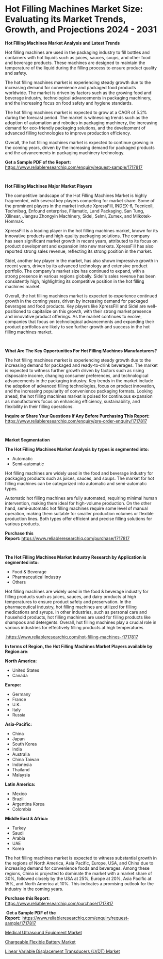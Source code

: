 <p><h1>Hot Filling Machines Market Size: Evaluating its Market Trends, Growth, and Projections 2024 - 2031</h1></p><p><strong>Hot Filling Machines Market Analysis and Latest Trends</strong></p>
<p><p>Hot filling machines are used in the packaging industry to fill bottles and containers with hot liquids such as juices, sauces, soups, and other food and beverage products. These machines are designed to maintain the temperature of the liquid during the filling process to ensure product quality and safety.</p><p>The hot filling machines market is experiencing steady growth due to the increasing demand for convenience and packaged food products worldwide. The market is driven by factors such as the growing food and beverage industry, technological advancements in packaging machinery, and the increasing focus on food safety and hygiene standards.</p><p>The hot filling machines market is expected to grow at a CAGR of 5.2% during the forecast period. The market is witnessing trends such as the adoption of automation and robotics in packaging machinery, the increasing demand for eco-friendly packaging solutions, and the development of advanced filling technologies to improve production efficiency.</p><p>Overall, the hot filling machines market is expected to continue growing in the coming years, driven by the increasing demand for packaged products and the advancements in packaging machinery technology.</p></p>
<p><strong>Get a Sample PDF of the Report:&nbsp;</strong> <a href="https://www.reliableresearchiq.com/enquiry/request-sample/1717817">https://www.reliableresearchiq.com/enquiry/request-sample/1717817</a></p>
<p>&nbsp;</p>
<p><strong>Hot Filling Machines Major Market Players</strong></p>
<p><p>The competitive landscape of the Hot Filling Machines Market is highly fragmented, with several key players competing for market share. Some of the prominent players in the market include XpressFill, INDEX-6, Tecnicoll, Technibag, Enfound enterprise, Filamatic, Land Packaging, San Tung, Xilinear, Jiangsu Zhongyin Machinery, Sidel, Selmi, Zumex, and Milkotek-Hommak.</p><p>XpressFill is a leading player in the hot filling machines market, known for its innovative products and high-quality packaging solutions. The company has seen significant market growth in recent years, attributed to its focus on product development and expansion into new markets. XpressFill has also reported strong sales revenue, reflecting its strong position in the market.</p><p>Sidel, another key player in the market, has also shown impressive growth in recent years, driven by its advanced technology and extensive product portfolio. The company's market size has continued to expand, with a strong presence in various regions globally. Sidel's sales revenue has been consistently high, highlighting its competitive position in the hot filling machines market.</p><p>Overall, the hot filling machines market is expected to experience continued growth in the coming years, driven by increasing demand for packaged beverages and food products. Key players like XpressFill and Sidel are well-positioned to capitalize on this growth, with their strong market presence and innovative product offerings. As the market continues to evolve, companies that focus on technological advancements and expanding their product portfolios are likely to see further growth and success in the hot filling machines market.</p></p>
<p>&nbsp;</p>
<p><strong>What Are The Key Opportunities For Hot Filling Machines Manufacturers?</strong></p>
<p><p>The hot filling machines market is experiencing steady growth due to the increasing demand for packaged and ready-to-drink beverages. The market is expected to witness further growth driven by factors such as rising disposable income, changing consumer preferences, and technological advancements in the packaging industry. Key trends in the market include the adoption of advanced filling technologies, focus on product innovation, and the increasing popularity of convenience packaging formats. Looking ahead, the hot filling machines market is poised for continuous expansion as manufacturers focus on enhancing efficiency, sustainability, and flexibility in their filling operations.</p></p>
<p><strong>Inquire or Share Your Questions If Any Before Purchasing This Report:</strong> <a href="https://www.reliableresearchiq.com/enquiry/pre-order-enquiry/1717817">https://www.reliableresearchiq.com/enquiry/pre-order-enquiry/1717817</a></p>
<p>&nbsp;</p>
<p><strong>Market Segmentation</strong></p>
<p><strong>The Hot Filling Machines Market Analysis by types is segmented into:</strong></p>
<p><ul><li>Automatic</li><li>Semi-automatic</li></ul></p>
<p><p>Hot filling machines are widely used in the food and beverage industry for packaging products such as juices, sauces, and soups. The market for hot filling machines can be categorized into automatic and semi-automatic types. </p><p>Automatic hot filling machines are fully automated, requiring minimal human intervention, making them ideal for high-volume production. On the other hand, semi-automatic hot filling machines require some level of manual operation, making them suitable for smaller production volumes or flexible production lines. Both types offer efficient and precise filling solutions for various products.</p></p>
<p><strong>Purchase this Report:&nbsp;</strong><a href="https://www.reliableresearchiq.com/purchase/1717817">https://www.reliableresearchiq.com/purchase/1717817</a></p>
<p>&nbsp;</p>
<p><strong>The Hot Filling Machines Market Industry Research by Application is segmented into:</strong></p>
<p><ul><li>Food & Beverage</li><li>Pharmaceutical Industry</li><li>Others</li></ul></p>
<p><p>Hot filling machines are widely used in the food & beverage industry for filling products such as juices, sauces, and dairy products at high temperatures to ensure product safety and preservation. In the pharmaceutical industry, hot filling machines are utilized for filling medications and syrups. In other industries, such as personal care and household products, hot filling machines are used for filling products like shampoos and detergents. Overall, hot filling machines play a crucial role in various industries for effectively filling products at high temperatures.</p></p>
<p><a href="https://www.reliableresearchiq.com/hot-filling-machines-r1717817">&nbsp;https://www.reliableresearchiq.com/hot-filling-machines-r1717817</a></p>
<p><strong>In terms of Region, the Hot Filling Machines Market Players available by Region are:</strong></p>
<p>
    <p> <strong> North America: </strong>
        <ul>
            <li>United States</li>
            <li>Canada</li>
        </ul>
        </p> 
    <p> <strong> Europe: </strong>
        <ul>
            <li>Germany</li>
            <li>France</li>
            <li>U.K.</li>
            <li>Italy</li>
            <li>Russia</li>
        </ul>
        </p> 
    <p> <strong> Asia-Pacific: </strong>
        <ul>
            <li>China</li>
            <li>Japan</li>
            <li>South Korea</li>
            <li>India</li>
            <li>Australia</li>
            <li>China Taiwan</li>
            <li>Indonesia</li>
            <li>Thailand</li>
            <li>Malaysia</li>
        </ul>
        </p> 
    <p> <strong> Latin America: </strong>
        <ul>
            <li>Mexico</li>
            <li>Brazil</li>
            <li>Argentina Korea</li>
            <li>Colombia</li>
        </ul>
        </p> 
    <p> <strong> Middle East & Africa: </strong>
        <ul>
            <li>Turkey</li>
            <li>Saudi</li>
            <li>Arabia</li>
            <li>UAE</li>
            <li>Korea</li>
        </ul>
    </p>
    </p>
<p><p>The hot filling machines market is expected to witness substantial growth in the regions of North America, Asia Pacific, Europe, USA, and China due to increasing demand for convenience foods and beverages. Among these regions, China is projected to dominate the market with a market share of 30%, followed closely by the USA at 25%, Europe at 20%, Asia Pacific at 15%, and North America at 10%. This indicates a promising outlook for the industry in the coming years.</p></p>
<p><strong>Purchase this Report: </strong><a href="https://www.reliableresearchiq.com/purchase/1717817">https://www.reliableresearchiq.com/purchase/1717817</a></p>
<p>&nbsp;<strong>Get a Sample PDF of the Report:&nbsp;&nbsp;</strong><a href="https://www.reliableresearchiq.com/enquiry/request-sample/1717817">https://www.reliableresearchiq.com/enquiry/request-sample/1717817</a></p>
<p><strong></strong></p>
<p><p><a href="https://view.publitas.com/reportprime-1/global-medical-ultrasound-equipment-market-focus-on-application-end-use-industry-type-equipment-and-region-analysis-and-forecast-2024-2031/">Medical Ultrasound Equipment Market</a></p><p><a href="https://github.com/GroverBarry/Market-Research-Report-List-6/blob/main/chargeable-flexible-battery-market.md">Chargeable Flexible Battery Market</a></p><p><a href="https://github.com/lylyparadise/Market-Research-Report-List-4/blob/main/linear-variable-displacement-transducers-lvdt-market.md">Linear Variable Displacement Transducers (LVDT) Market</a></p></p>